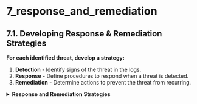 # 7_response_and_remediation

## 7.1. Developing Response & Remediation Strategies

**For each identified threat, develop a strategy:**

1. **Detection** - Identify signs of the threat in the logs.
2. **Response** - Define procedures to respond when a threat is detected.
3. **Remediation** - Determine actions to prevent the threat from recurring.

<details>
  <summary><strong>Response and Remediation Strategies</strong></summary>

  | Threat | Detection Indicators | Response Action | Remediation Steps |
  | --- | --- | --- | --- |
  | Malware | Unusual system behavior, File changes | Isolate affected system | Update antivirus, Patch vulnerabilities |
  | Phishing | Suspicious email patterns, Unusual login locations | Inform affected users | Update email filters, Train employees |
  | Public Storage System Exposure | Unauthorized access logs, Public accessibility flags | Restrict access, Notify admins | Review and update storage configurations |
  | API Token Abuse | Unusual API call patterns, Unauthorized access logs | Revoke abused token, Notify admins | Rotate API tokens regularly, Monitor API usage |
  | External Document Sharing | Unusual sharing patterns, Sharing outside domain logs | Restrict sharing, Notify affected users | Implement sharing policies, Train users |
  | Unusual Logon Times | Logins during off-hours, Multiple logins from different locations | Notify affected users, Review account | Update account security policies, Train employees |
  | Multiple Logon Failures | Consecutive failed login attempts | Lock account, Notify affected user | Implement CAPTCHA or multi-factor authentication |
  | Data Export Activity | Large data transfer logs, Unusual export patterns | Monitor and restrict exports, Notify admins | Implement DLP solutions |
  | New Source Application Access | Unrecognized device logs, Unfamiliar IP address logs | Alert admin, Review access logs | Implement geo-fencing or IP whitelisting |
  | Log Configuration Changes | Changes to logging settings, Unexpected configuration changes | Restore default settings, Notify admins | Review and audit log configurations regularly |
  | Geographically Improbable Login | Logins from distant locations in short time frames | Alert user and admin, Review account activity | Implement geo-based anomaly detection |
  | Unauthorized Cloud Database Access | Unauthorized query logs, Unusual access patterns | Lock down database, Notify admins | Strengthen database authentication and access controls |
  | Malicious Code Execution | Unexpected system behavior, Altered application logs | Isolate affected application or system | Patch application vulnerabilities, Monitor code execution |
  | Misuse of Cloud Storage APIs | Abnormal API call logs, Unauthorized access attempts | Restrict API access, Notify admins | Monitor and restrict certain API calls |
  | Suspicious Network Traffic Patterns | Unusual traffic volume, Unexpected communication to known malicious IPs | Monitor and possibly restrict traffic, Notify network admins | Implement network segmentation and intrusion detection systems |
  | Unexpected Admin Activity | Logs of unexpected administrative actions, Changes without documentation | Revert changes, Notify higher management | Regularly review admin logs, Update admin authentication protocols |
  | Cloud Resource Misconfiguration | Exposure logs, Configuration change logs without associated approvals | Revert to secure configuration, Notify cloud admins | Regularly audit and review cloud configurations |
  | Suspicious DNS Queries | Queries to known malicious domains, High volume of subdomain queries | Restrict DNS queries, Notify network admins | Implement DNS monitoring and filtering |
  | Unauthorized Cloud API Exposure | Logs of public API access, Unexpected API calls | Restrict API exposure, Notify cloud admins | Regularly review and update API access controls |
  | Anomalous Resource Deletion | Unexpected deletion logs, Resource unavailability | Restore from backups, Notify admins | Implement stricter resource deletion policies |
  | Cloud Credential Abuse | Unusual activity from a known user, Multiple resource accesses in short time | Reset credentials, Notify affected user and admins | Rotate and audit cloud credentials regularly |
  | Suspicious Outbound Connections | Traffic to known malicious IPs, Large data transfers to unfamiliar IPs | Restrict outbound connections, Notify network admins | Review and update firewall and egress rules |
  | Insecure Cloud Service Defaults | Services deployed with open permissions, Public access logs | Restrict service permissions, Notify cloud admins | Regularly review cloud service configurations, Implement security policies |
</details>
